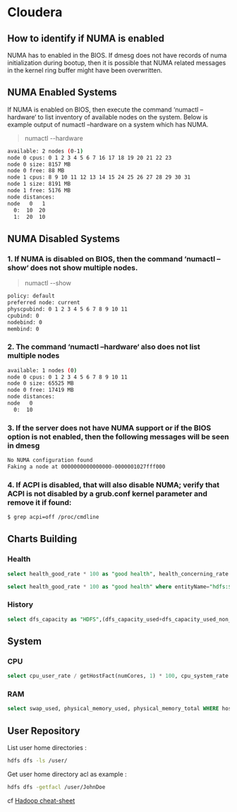 # Cloudera

## How to identify if NUMA is enabled

NUMA has to enabled in the BIOS. If dmesg does not have records of numa initialization during bootup, then it is possible that NUMA related messages in the kernel ring buffer might have been overwritten.

## NUMA Enabled Systems

If NUMA is enabled on BIOS, then execute the command ‘numactl –hardware‘ to list inventory of available nodes on the system. Below is example output of numactl –hardware on a system which has NUMA.

> numactl --hardware

```bash
available: 2 nodes (0-1)
node 0 cpus: 0 1 2 3 4 5 6 7 16 17 18 19 20 21 22 23
node 0 size: 8157 MB
node 0 free: 88 MB
node 1 cpus: 8 9 10 11 12 13 14 15 24 25 26 27 28 29 30 31
node 1 size: 8191 MB
node 1 free: 5176 MB
node distances:
node   0   1 
  0:  10  20 
  1:  20  10
```

## NUMA Disabled Systems

### 1. If NUMA is disabled on BIOS, then the command ‘numactl –show‘ does not show multiple nodes.

> numactl --show

```bash
policy: default
preferred node: current
physcpubind: 0 1 2 3 4 5 6 7 8 9 10 11
cpubind: 0
nodebind: 0
membind: 0
```

### 2. The command ‘numactl –hardware‘ also does not list multiple nodes

```bash
available: 1 nodes (0)
node 0 cpus: 0 1 2 3 4 5 6 7 8 9 10 11
node 0 size: 65525 MB
node 0 free: 17419 MB
node distances:
node   0
  0:  10
```

### 3. If the server does not have NUMA support or if the BIOS option is not enabled, then the following messages will be seen in dmesg

```bash
No NUMA configuration found
Faking a node at 0000000000000000-0000001027fff000
```

### 4. If ACPI is disabled, that will also disable NUMA; verify that ACPI is not disabled by a grub.conf kernel parameter and remove it if found:

```bash
$ grep acpi=off /proc/cmdline
```

## Charts Building

### Health

```SQL
select health_good_rate * 100 as "good health", health_concerning_rate * 100 as "concerning health", health_bad_rate * 100 as "bad health", health_disabled_rate * 100 as "disabled health", health_unknown_rate * 100 as "unknown health" where entityName="hdfs:$node-ha"
```

```sql
select health_good_rate * 100 as "good health" where entityName="hdfs:$node-ha"
```

### History

```SQL
select dfs_capacity as "HDFS",(dfs_capacity_used+dfs_capacity_used_non_hdfs) as "Used" where entityName="hdfs:$node-ha"
```

## System

### CPU

```sql
select cpu_user_rate / getHostFact(numCores, 1) * 100, cpu_system_rate / getHostFact(numCores, 1) * 100, cpu_nice_rate / getHostFact(numCores, 1) * 100, cpu_iowait_rate / getHostFact(numCores, 1) * 100, cpu_irq_rate / getHostFact(numCores, 1) * 100, cpu_soft_irq_rate / getHostFact(numCores, 1) * 100, cpu_steal_rate / getHostFact(numCores, 1) * 100 
```

### RAM

```sql
select swap_used, physical_memory_used, physical_memory_total WHERE hostname RLIKE ".*data.*"
```

## User Repository

List user home directories :

```bash
hdfs dfs -ls /user/
```

Get user home directory acl as example :
```bash
hdfs dfs -getfacl /user/JohnDoe
```

cf [Hadoop cheat-sheet](hadoop.md)
